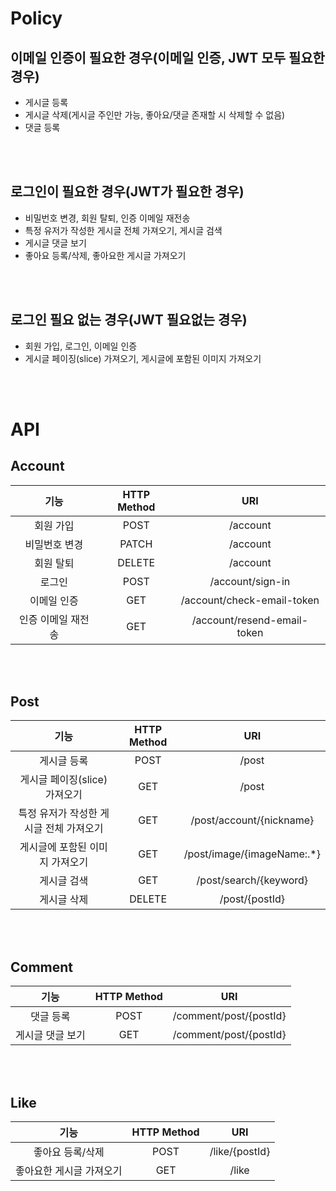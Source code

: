 # Policy

## 이메일 인증이 필요한 경우(이메일 인증, JWT 모두 필요한 경우)

- 게시글 등록
- 게시글 삭제(게시글 주인만 가능, 좋아요/댓글 존재할 시 삭제할 수 없음)
- 댓글 등록

<br></br>

## 로그인이 필요한 경우(JWT가 필요한 경우)

- 비밀번호 변경, 회원 탈퇴, 인증 이메일 재전송
- 특정 유저가 작성한 게시글 전체 가져오기, 게시글 검색
- 게시글 댓글 보기
- 좋아요 등록/삭제, 좋아요한 게시글 가져오기

<br></br>

## 로그인 필요 없는 경우(JWT 필요없는 경우)

- 회원 가입, 로그인, 이메일 인증
- 게시글 페이징(slice) 가져오기, 게시글에 포함된 이미지 가져오기

<br></br>

# API

## Account

|        기능        | HTTP Method |             URI             |
| :----------------: | :---------: | :-------------------------: |
|     회원 가입      |    POST     |          /account           |
|   비밀번호 변경    |    PATCH    |          /account           |
|     회원 탈퇴      |   DELETE    |          /account           |
|       로그인       |    POST     |      /account/sign-in       |
|    이메일 인증     |     GET     | /account/check-email-token  |
| 인증 이메일 재전송 |     GET     | /account/resend-email-token |

<br></br>

## Post

|                  기능                   | HTTP Method |             URI             |
| :-------------------------------------: | :---------: | :-------------------------: |
|               게시글 등록               |    POST     |            /post            |
|      게시글 페이징(slice) 가져오기      |     GET     |            /post            |
| 특정 유저가 작성한 게시글 전체 가져오기 |     GET     |  /post/account/{nickname}   |
|     게시글에 포함된 이미지 가져오기     |     GET     | /post/image/{imageName:.\*} |
|               게시글 검색               |     GET     |   /post/search/{keyword}    |
|               게시글 삭제               |   DELETE    |       /post/{postId}        |

<br></br>

## Comment

|       기능       | HTTP Method |          URI           |
| :--------------: | :---------: | :--------------------: |
|    댓글 등록     |    POST     | /comment/post/{postId} |
| 게시글 댓글 보기 |     GET     | /comment/post/{postId} |

<br></br>

## Like

|           기능           | HTTP Method |      URI       |
| :----------------------: | :---------: | :------------: |
|     좋아요 등록/삭제     |    POST     | /like/{postId} |
| 좋아요한 게시글 가져오기 |     GET     |     /like      |
